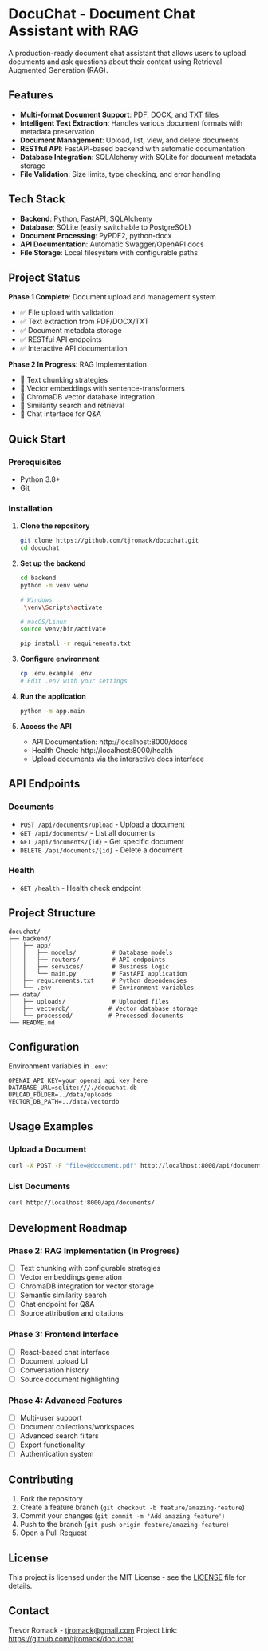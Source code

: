 # DocuChat - Document Chat Assistant with RAG

A production-ready document chat assistant that allows users to upload documents and ask questions about their content using Retrieval Augmented Generation (RAG).

## Features

- **Multi-format Document Support**: PDF, DOCX, and TXT files
- **Intelligent Text Extraction**: Handles various document formats with metadata preservation
- **Document Management**: Upload, list, view, and delete documents
- **RESTful API**: FastAPI-based backend with automatic documentation
- **Database Integration**: SQLAlchemy with SQLite for document metadata storage
- **File Validation**: Size limits, type checking, and error handling

## Tech Stack

- **Backend**: Python, FastAPI, SQLAlchemy
- **Database**: SQLite (easily switchable to PostgreSQL)
- **Document Processing**: PyPDF2, python-docx
- **API Documentation**: Automatic Swagger/OpenAPI docs
- **File Storage**: Local filesystem with configurable paths

## Project Status

**Phase 1 Complete**: Document upload and management system
- ✅ File upload with validation
- ✅ Text extraction from PDF/DOCX/TXT
- ✅ Document metadata storage
- ✅ RESTful API endpoints
- ✅ Interactive API documentation

**Phase 2 In Progress**: RAG Implementation
- 🔄 Text chunking strategies
- 🔄 Vector embeddings with sentence-transformers
- 🔄 ChromaDB vector database integration
- 🔄 Similarity search and retrieval
- 🔄 Chat interface for Q&A

## Quick Start

### Prerequisites

- Python 3.8+
- Git

### Installation

1. **Clone the repository**
   ```bash
   git clone https://github.com/tjromack/docuchat.git
   cd docuchat
   ```

2. **Set up the backend**
   ```bash
   cd backend
   python -m venv venv
   
   # Windows
   .\venv\Scripts\activate
   
   # macOS/Linux
   source venv/bin/activate
   
   pip install -r requirements.txt
   ```

3. **Configure environment**
   ```bash
   cp .env.example .env
   # Edit .env with your settings
   ```

4. **Run the application**
   ```bash
   python -m app.main
   ```

5. **Access the API**
   - API Documentation: http://localhost:8000/docs
   - Health Check: http://localhost:8000/health
   - Upload documents via the interactive docs interface

## API Endpoints

### Documents
- `POST /api/documents/upload` - Upload a document
- `GET /api/documents/` - List all documents
- `GET /api/documents/{id}` - Get specific document
- `DELETE /api/documents/{id}` - Delete a document

### Health
- `GET /health` - Health check endpoint

## Project Structure

```
docuchat/
├── backend/
│   ├── app/
│   │   ├── models/          # Database models
│   │   ├── routers/         # API endpoints
│   │   ├── services/        # Business logic
│   │   └── main.py          # FastAPI application
│   ├── requirements.txt     # Python dependencies
│   └── .env                 # Environment variables
├── data/
│   ├── uploads/             # Uploaded files
│   ├── vectordb/           # Vector database storage
│   └── processed/          # Processed documents
└── README.md
```

## Configuration

Environment variables in `.env`:

```env
OPENAI_API_KEY=your_openai_api_key_here
DATABASE_URL=sqlite:///./docuchat.db
UPLOAD_FOLDER=../data/uploads
VECTOR_DB_PATH=../data/vectordb
```

## Usage Examples

### Upload a Document

```bash
curl -X POST -F "file=@document.pdf" http://localhost:8000/api/documents/upload
```

### List Documents

```bash
curl http://localhost:8000/api/documents/
```

## Development Roadmap

### Phase 2: RAG Implementation (In Progress)
- [ ] Text chunking with configurable strategies
- [ ] Vector embeddings generation
- [ ] ChromaDB integration for vector storage
- [ ] Semantic similarity search
- [ ] Chat endpoint for Q&A
- [ ] Source attribution and citations

### Phase 3: Frontend Interface
- [ ] React-based chat interface
- [ ] Document upload UI
- [ ] Conversation history
- [ ] Source document highlighting

### Phase 4: Advanced Features
- [ ] Multi-user support
- [ ] Document collections/workspaces
- [ ] Advanced search filters
- [ ] Export functionality
- [ ] Authentication system

## Contributing

1. Fork the repository
2. Create a feature branch (`git checkout -b feature/amazing-feature`)
3. Commit your changes (`git commit -m 'Add amazing feature'`)
4. Push to the branch (`git push origin feature/amazing-feature`)
5. Open a Pull Request

## License

This project is licensed under the MIT License - see the [LICENSE](LICENSE) file for details.

## Contact

Trevor Romack - tjromack@gmail.com
Project Link: https://github.com/tjromack/docuchat
